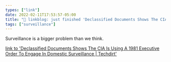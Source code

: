 ```yaml
---
types: ["link"]
date: 2022-02-11T17:53:57-05:00
title: "🔗 linkblog: just finished 'Declassified Documents Shows The CIA Is Using A 1981 Executive Order To Engage In Domestic Surveillance | Techdirt'"
tags: ["surveillance"]
---
```

Surveillance is a bigger problem than we think.
 
[link to 'Declassified Documents Shows The CIA Is Using A 1981 Executive Order To Engage In Domestic Surveillance | Techdirt'](https://www.techdirt.com/articles/20220211/11200748452/declassified-documents-shows-cia-is-using-1981-executive-order-to-engage-domestic-surveillance.shtml)

